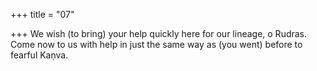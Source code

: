 +++
title = "07"

+++
We wish (to bring) your help quickly here for our lineage, o Rudras. Come now to us with help in just the same way as (you went) before to  fearful Kaṇva.  